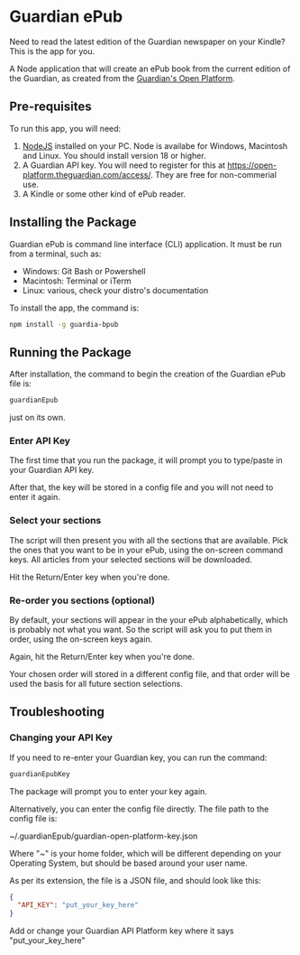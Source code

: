 # Guardian ePub

Need to read the latest edition of the Guardian newspaper on your Kindle?   This is the app for you.

A Node application that will create an ePub book from the current edition of the Guardian, as created from the [Guardian's Open Platform](https://open-platform.theguardian.com/).


## Pre-requisites

To run this app, you will need:

1. [NodeJS](https://nodejs.org/) installed on your PC.  Node is availabe for Windows, Macintosh and Linux.  You should install version 18 or higher.
2. A Guardian API key.  You will need to register for this at https://open-platform.theguardian.com/access/.  They are free for non-commerial use.
3. A Kindle or some other kind of ePub reader.


## Installing the Package

Guardian ePub is command line interface (CLI) application. It must be run from a terminal, such as:
* Windows: Git Bash or Powershell
* Macintosh: Terminal or iTerm
* Linux: various, check your distro's documentation

To install the app, the command is:

```bash
npm install -g guardia-bpub
```

## Running the Package

After installation, the command to begin the creation of the Guardian ePub file is:

```bash
guardianEpub
```

just on its own.

### Enter API Key

The first time that you run the package, it will prompt you to type/paste in your Guardian API key.

After that, the key will be stored in a config file and you will not need to enter it again.

### Select your sections

The script will then present you with all the sections that are available.  Pick the ones that you want to be in your ePub, using the on-screen command keys.  All articles from your selected sections will be downloaded.

Hit the Return/Enter key when you're done.

### Re-order you sections (optional)

By default, your sections will appear in the your ePub alphabetically, which is probably not what you want.   So the script will ask you to put them in order, using the on-screen keys again.

Again, hit the Return/Enter key when you're done.

Your chosen order will stored in a different config file, and that order will be used the basis for all future section selections.

## Troubleshooting

### Changing your API Key

If you need to re-enter your Guardian key, you can run the command:

```bash
guardianEpubKey
```

The package will prompt you to enter your key again.

Alternatively, you can enter the config file directly.  The file path to the config file is:

~/.guardianEpub/guardian-open-platform-key.json

Where "~" is your home folder, which will be different depending on your Operating System, but should be based around your user name.

As per its extension, the file is a JSON file, and should look like this:

```json
{
  "API_KEY": "put_your_key_here"
}
```

Add or change your Guardian API Platform key where it says "put_your_key_here"

